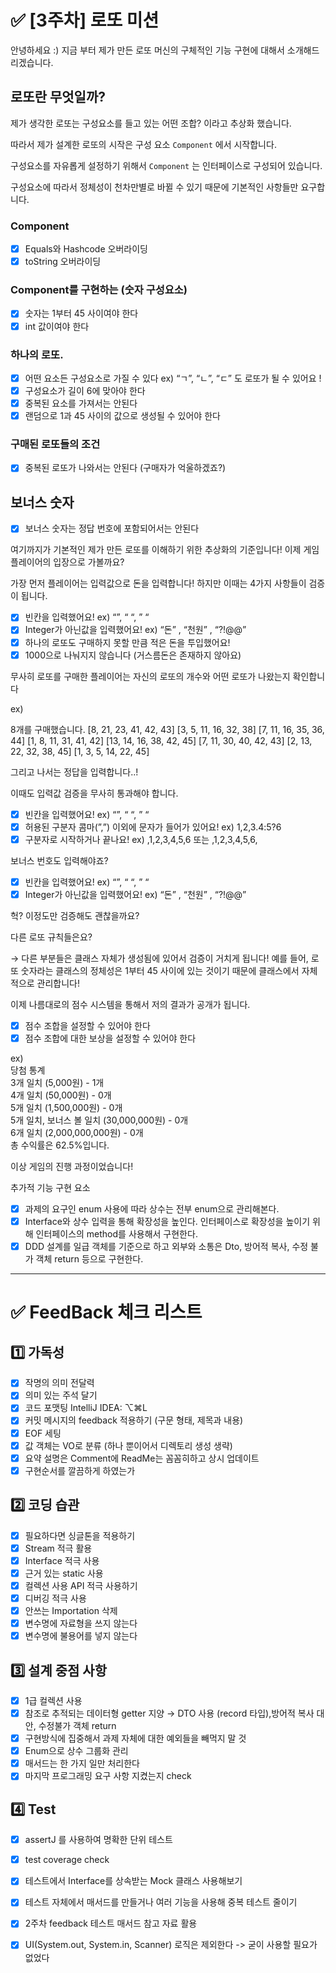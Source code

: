 # ✅ [3주차] 로또 미션

안녕하세요 :)
지금 부터 제가 만든 로또 머신의 구체적인 기능 구현에 대해서 소개해드리겠습니다.

## 로또란 무엇일까?

제가 생각한 로또는 구성요소를 들고 있는 어떤 조합? 이라고 추상화 했습니다.

따라서 제가 설계한 로또의 시작은 구성 요소 `Component` 에서 시작합니다.

구성요소를 자유롭게 설정하기 위해서 `Component` 는 인터페이스로 구성되어 있습니다.

구성요소에 따라서 정체성이 천차만별로 바뀔 수 있기 때문에 기본적인 사항들만 요구합니다.

### Component

- [x]  Equals와 Hashcode 오버라이딩
- [x]  toString 오버라이딩

### Component를 구현하는 (숫자 구성요소)

- [x]  숫자는 1부터 45 사이여야 한다
- [x]  int 값이여야 한다

### 하나의 로또.

- [x]  어떤 요소든 구성요소로 가질 수 있다 ex) “ㄱ”, “ㄴ”, “ㄷ” 도 로또가 될 수 있어요 !
- [x]  구성요소가 길이 6에 맞아야 한다
- [x]  중복된 요소를 가져서는 안된다
- [x]  랜덤으로 1과 45 사이의 값으로 생성될 수 있어야 한다

### 구매된 로또들의 조건

- [x]  중복된 로또가 나와서는 안된다 (구매자가 억울하겠죠?)

## 보너스 숫자

- [x]  보너스 숫자는 정답 번호에 포함되어서는 안된다

여기까지가 기본적인 제가 만든 로또를 이해하기 위한 추상화의 기준입니다!
이제 게임 플레이어의 입장으로 가볼까요?

가장 먼저 플레이어는 입력값으로 돈을 입력합니다!
하지만 이때는 4가지 사항들이 검증이 됩니다.

- [x]  빈칸을 입력했어요!     ex) “”, “  “,  ”  “
- [x]  Integer가 아닌값을 입력했어요!     ex) “돈” , “천원” ,  “?!@@”
- [x]  하나의 로또도 구매하지 못할 만큼 적은 돈을 투입했어요!
- [x]  1000으로 나눠지지 않습니다 (거스름돈은 존재하지 않아요)

무사히 로또를 구매한 플레이어는 자신의 로또의 개수와 어떤 로또가 나왔는지 확인합니다

ex)

8개를 구매했습니다.
[8, 21, 23, 41, 42, 43]
[3, 5, 11, 16, 32, 38]
[7, 11, 16, 35, 36, 44]
[1, 8, 11, 31, 41, 42]
[13, 14, 16, 38, 42, 45]
[7, 11, 30, 40, 42, 43]
[2, 13, 22, 32, 38, 45]
[1, 3, 5, 14, 22, 45]

그리고 나서는 정답을 입력합니다..!

이때도 입력값 검증을 무사히 통과해야 합니다.

- [x]  빈칸을 입력했어요!     ex) “”, “  “,  ”  “
- [x]  허용된 구분자 콤마(”,”) 이외에 문자가 들어가 있어요!   ex) 1,2,3.4:5?6
- [x]  구분자로 시작하거나 끝나요!    ex) ,1,2,3,4,5,6   또는  ,1,2,3,4,5,6,

보너스 번호도 입력해야죠?

- [x]  빈칸을 입력했어요!     ex) “”, “  “,  ”  “
- [x]  Integer가 아닌값을 입력했어요!     ex) “돈” , “천원” ,  “?!@@”

헉? 이정도만 검증해도 괜찮을까요?

다른 로또 규칙들은요?

→ 다른 부분들은 클래스 자체가 생성됨에 있어서 검증이 거치게 됩니다!
예를 들어, 로또 숫자라는 클래스의 정체성은 1부터 45 사이에 있는 것이기 때문에 클래스에서 자체적으로 관리합니다!

이제 나름대로의 점수 시스템을 통해서 저의 결과가 공개가 됩니다.

- [x]  점수 조합을 설정할 수 있어야 한다
- [x]  점수 조합에 대한 보상을 설정할 수 있어야 한다

ex) \
당첨 통계 \
3개 일치 (5,000원) - 1개 \
4개 일치 (50,000원) - 0개 \
5개 일치 (1,500,000원) - 0개 \
5개 일치, 보너스 볼 일치 (30,000,000원) - 0개 \
6개 일치 (2,000,000,000원) - 0개 \
총 수익률은 62.5%입니다.



이상 게임의 진행 과정이었습니다!

추가적 기능 구현 요소

- [x]  과제의 요구인 enum 사용에 따라 상수는 전부 enum으로 관리해본다.
- [x]  Interface와  상수 입력을 통해 확장성을 높인다. 인터페이스로 확장성을 높이기 위해 인터페이스의 method를 사용해서 구현한다.
- [x]  DDD 설계를 일급 객체를 기준으로 하고 외부와 소통은 Dto, 방어적 복사, 수정 불가 객체 return 등으로 구현한다.
---
# ✅ FeedBack 체크 리스트

## 1️⃣ 가독성

- [x]  작명의 의미 전달력
- [x]  의미 있는 주석 달기
- [x]  코드 포맷팅  IntelliJ IDEA: ⌥⌘L
- [x]  커밋 메시지의 feedback 적용하기 (구문 형태, 제목과 내용)
- [x]  EOF 세팅
- [x]  값 객체는 VO로 분류 (하나 뿐이어서 디렉토리 생성 생략)
- [x]  요약 설명은 Comment에 ReadMe는 꼼꼼히하고 상시 업데이트
- [x]  구현순서를 깔끔하게 하였는가

## 2️⃣ 코딩 습관

- [x]  필요하다면 싱글톤을 적용하기
- [x]  Stream 적극 활용
- [x]  Interface 적극 사용
- [x]  근거 있는 static 사용
- [x]  컬렉션 사용 API 적극 사용하기
- [x]  디버깅 적극 사용
- [x]  안쓰는 Importation 삭제
- [x] 변수명에 자료형을 쓰지 않는다
- [x] 변수명에 불용어를 넣지 않는다

## 3️⃣ 설계 중점 사항

- [x]  1급 컬렉션 사용
- [x]  참조로 추적되는 데이터형 getter 지양 → DTO 사용 (record 타입),방어적 복사 대안, 수정불가 객체 return
- [x]  구현방식에 집중해서 과제 자체에 대한 예외들을 빼먹지 말 것
- [x]  Enum으로 상수 그룹화 관리
- [x]  매서드는 한 가지 일만 처리한다
- [x]  마지막 프로그래밍 요구 사항 지켰는지 check

## 4️⃣ Test

- [x]  assertJ 를 사용하여 명확한 단위 테스트 
- [x]  test coverage check
- [x]  테스트에서 Interface를 상속받는 Mock 클래스 사용해보기
- [x]  테스트 자체에서 매서드를 만들거나 여러 기능을 사용해 중복 테스트 줄이기
- [x]  2주차 feedback 테스트 매서드 참고 자료 활용
- [x]  UI(System.out, System.in, Scanner) 로직은 제외한다 -> 굳이 사용할 필요가 없었다




